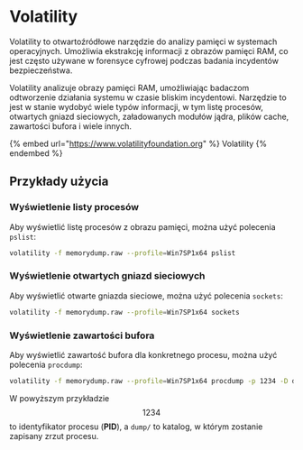 # Volatility

Volatility to otwartoźródłowe narzędzie do analizy pamięci w systemach operacyjnych. Umożliwia ekstrakcję informacji z obrazów pamięci RAM, co jest często używane w forensyce cyfrowej podczas badania incydentów bezpieczeństwa.

Volatility analizuje obrazy pamięci RAM, umożliwiając badaczom odtworzenie działania systemu w czasie bliskim incydentowi. Narzędzie to jest w stanie wydobyć wiele typów informacji, w tym listę procesów, otwartych gniazd sieciowych, załadowanych modułów jądra, plików cache, zawartości bufora i wiele innych.

{% embed url="https://www.volatilityfoundation.org" %}
Volatility
{% endembed %}

## Przykłady użycia

### Wyświetlenie listy procesów

Aby wyświetlić listę procesów z obrazu pamięci, można użyć polecenia `pslist`:

```bash
volatility -f memorydump.raw --profile=Win7SP1x64 pslist
```

### Wyświetlenie otwartych gniazd sieciowych

Aby wyświetlić otwarte gniazda sieciowe, można użyć polecenia `sockets`:

```bash
volatility -f memorydump.raw --profile=Win7SP1x64 sockets
```

### Wyświetlenie zawartości bufora

Aby wyświetlić zawartość bufora dla konkretnego procesu, można użyć polecenia `procdump`:

```bash
volatility -f memorydump.raw --profile=Win7SP1x64 procdump -p 1234 -D dump/
```

W powyższym przykładzie $$1234$$ to identyfikator procesu (**PID**), a `dump/` to katalog, w którym zostanie zapisany zrzut procesu.
